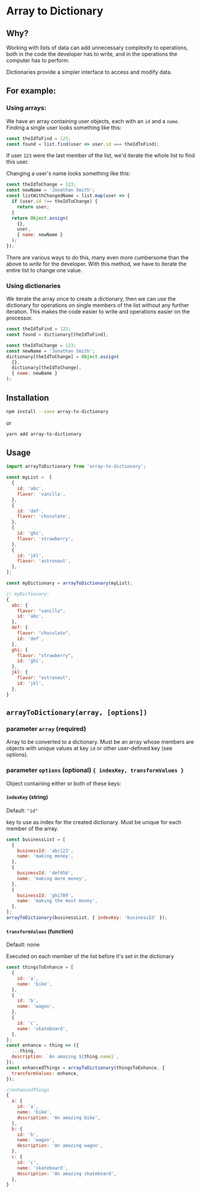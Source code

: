 # Array to Dictionary

## Why?

Working with lists of data can add unnecessary complexity to operations, both in the code the developer has to write, and in the operations the computer has to perform.

Dictionaries provide a simpler interface to access and modify data.

## For example:

### Using arrays:

We have an array containing user objects, each with an `id` and a `name`. Finding a single user looks something like this:

```javascript
const theIdToFind = 123;
const found = list.find(user => user.id === theIdToFind);
```

If user `123` were the last member of the list, we'd iterate the whole list to find this user.

Changing a user's name looks something like this:

```javascript
const theIdToChange = 123;
const newName = 'Jonathan Smith';
const listWithChangedName = list.map(user => {
  if (user.id !== theIdToChange) {
    return user;
  }
  return Object.assign(
    {},
    user,
    { name: newName }
  );
});
```

There are various ways to do this, many even more cumbersome than the above to _write_ for the developer. With this method, we have to iterate the entire list to change one value.

### Using dictionaries

We iterate the array once to create a dictionary, then we can use the dictionary for operations on single members of the list without any further iteration. This makes the code
easier to write and operations easier on the processor.

```javascript
const theIdToFind = 123;
const found = dictionary[theIdToFind];
```

```javascript
const theIdToChange = 123;
const newName = 'Jonathan Smith';
dictionary[theIdToChange] = Object.assign(
  {},
  dictionary[theIdToChange],
  { name: newName }
);
```

## Installation

```bash
npm install --save array-to-dictionary
```

or

```bash
yarn add array-to-dictionary
```

## Usage

```javascript
import arrayToDictionary from 'array-to-dictionary';

const myList =  [
  {
    id: 'abc',
    flavor: 'vanilla',
  },
  {
    id: 'def',
    flavor: 'chocolate',
  },
  {
    id: 'ghi',
    flavor: 'strawberry',
  },
  {
    id: 'jkl',
    flavor: 'astronaut',
  },
];

const myDictionary = arrayToDictionary(myList);

// myDictionary:
{
  abc: {
    flavor: "vanilla",
    id: 'abc',
  },
  def: {
    flavor: "chocolate",
    id: 'def',
  },
  ghi: {
    flavor: "strawberry",
    id: 'ghi',
  },
  jkl: {
    flavor: "astronaut",
    id: 'jkl',
  },
}
```

## `arrayToDictionary(array, [options])`

### parameter `array` (required)

Array to be converted to a dictionary. Must be an array whose members are objects with unique values at key `id` or other user-defined key (see options).

### parameter `options` (optional) `{ indexKey, transformValues }`

Object containing either or both of these keys:

#### `indexKey` (string)

Default: `"id"`

key to use as index for the created dictionary. Must be unique for each member of the array.

```javascript
const businessList = [
  {
    businessId: 'abc123',
    name: 'making money',
  },
  {
    businessId: 'def456',
    name: 'making more money',
  },
  {
    businessId: 'ghi789',
    name: 'making the most money',
  },
];
arrayToDictionary(businessList, { indexKey: 'businessId' });
```

#### `transformValues` (function)

Default: none

Executed on each member of the list before it's set in the dictionary

```javascript
const thingsToEnhance = [
  {
    id: 'a',
    name: 'bike',
  },
  {
    id: 'b',
    name: 'wagon',
  },
  {
    id: 'c',
    name: 'skateboard',
  },
];
const enhance = thing => ({
  ...thing,
  description: `An amazing ${thing.name}`,
});
const enhancedThings = arrayToDictionary(thingsToEnhance, {
  transformValues: enhance,
});

//enhancedThings
{
  a: {
    id: 'a',
    name: 'bike',
    description: 'An amazing bike',
  },
  b: {
    id: 'b',
    name: 'wagon',
    description: 'An amazing wagon',
  },
  c: {
    id: 'c',
    name: 'skateboard',
    description: 'An amazing skateboard',
  },
}
```

